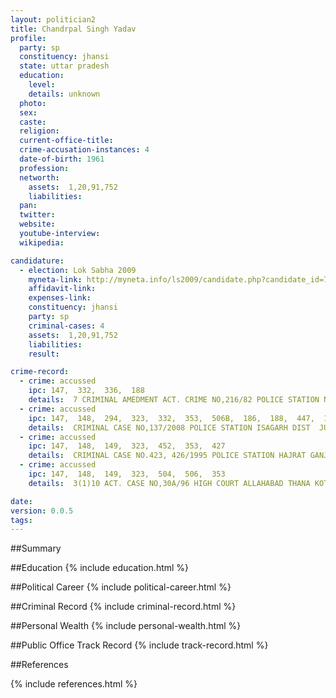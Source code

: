 ```yaml
---
layout: politician2
title: Chandrpal Singh Yadav
profile: 
  party: sp
  constituency: jhansi
  state: uttar pradesh
  education: 
    level: 
    details: unknown
  photo: 
  sex: 
  caste: 
  religion: 
  current-office-title: 
  crime-accusation-instances: 4
  date-of-birth: 1961
  profession: 
  networth: 
    assets:  1,20,91,752
    liabilities: 
  pan: 
  twitter: 
  website: 
  youtube-interview: 
  wikipedia: 

candidature: 
  - election: Lok Sabha 2009
    myneta-link: http://myneta.info/ls2009/candidate.php?candidate_id=7458
    affidavit-link: 
    expenses-link: 
    constituency: jhansi 
    party: sp
    criminal-cases: 4
    assets:  1,20,91,752
    liabilities: 
    result:  

crime-record: 
  - crime: accussed
    ipc: 147,  332,  336,  188
    details:  7 CRIMINAL AMEDMENT ACT. CRIME NO,216/82 POLICE STATION NABABAD JHANSI U.P. DATE 27.10.2004 COURT MAGISTRATE NO,II JHANSI   
  - crime: accussed
    ipc: 147,  148,  294,  323,  332,  353,  506B,  186,  188,  447,  109,  364,  511,  171C
    details:  CRIMINAL CASE NO,137/2008 POLICE STATION ISAGARH DIST  JUDGE CHHATARPUR M.P. DATE 01.06.1995  
  - crime: accussed
    ipc: 147,  148,  149,  323,  452,  353,  427
    details:  CRIMINAL CASE NO.423, 426/1995 POLICE STATION HAJRAT GANJ SADAR LUCKNOW U.P. J.M. II LUCKNOW U.P.  
  - crime: accussed
    ipc: 147,  148,  149,  323,  504,  506,  353
    details:  3(1)10 ACT. CASE NO,30A/96 HIGH COURT ALLAHABAD THANA KOTWALI MOTH JHANSI   

date: 
version: 0.0.5
tags: 
---
```

##Summary


##Education
{% include education.html %}


##Political Career
{% include political-career.html %}


##Criminal Record
{% include criminal-record.html %}


##Personal Wealth
{% include personal-wealth.html %}


##Public Office Track Record
{% include track-record.html %}


##References


{% include references.html %}